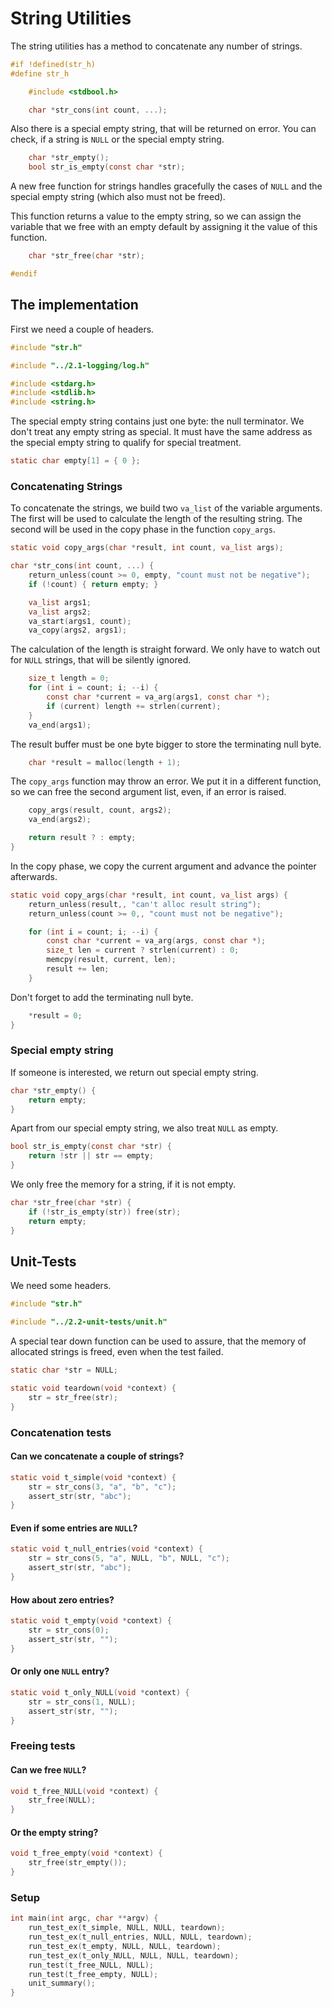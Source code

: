 # String Utilities

The string utilities has a method to concatenate any number of strings.

``` c
#if !defined(str_h)
#define str_h

	#include <stdbool.h>

	char *str_cons(int count, ...);
```

Also there is a special empty string, that will be returned on error.  You can check, if a string is `NULL` or the special empty string.

``` c
	char *str_empty();
	bool str_is_empty(const char *str);
```

A new free function for strings handles gracefully the cases of `NULL` and the special empty string (which also must not be freed).

This function returns a value to the empty string, so we can assign the variable that we free with an empty default by assigning it the value of this function.

``` c
	char *str_free(char *str);

#endif
```
## The implementation

First we need a couple of headers.

``` c
#include "str.h"

#include "../2.1-logging/log.h"

#include <stdarg.h>
#include <stdlib.h>
#include <string.h>
```

The special empty string contains just one byte: the null terminator. We don't treat any empty string as special. It must have the same address as the special empty string to qualify for special treatment.

``` c
static char empty[1] = { 0 };
```

### Concatenating Strings

To concatenate the strings, we build two `va_list` of the variable arguments.  The first will be used to calculate the length of the resulting string. The second will be used in the copy phase in the function `copy_args`.

``` c
static void copy_args(char *result, int count, va_list args);

char *str_cons(int count, ...) {
	return_unless(count >= 0, empty, "count must not be negative");
	if (!count) { return empty; }

	va_list args1;
	va_list args2;
	va_start(args1, count);
	va_copy(args2, args1);
```

The calculation of the length is straight forward. We only have to watch out for `NULL` strings, that will be silently ignored.

``` c
	size_t length = 0;
	for (int i = count; i; --i) {
		const char *current = va_arg(args1, const char *);
		if (current) length += strlen(current);
	}
	va_end(args1);
```

The result buffer must be one byte bigger to store the terminating null byte.

``` c
	char *result = malloc(length + 1);
```

The `copy_args` function may throw an error. We put it in a different function, so we can free the second argument list, even, if an error is raised.

``` c
	copy_args(result, count, args2);
	va_end(args2);

	return result ? : empty;
}
```

In the copy phase, we copy the current argument and advance the pointer afterwards.

``` c
static void copy_args(char *result, int count, va_list args) {
	return_unless(result,, "can't alloc result string");
	return_unless(count >= 0,, "count must not be negative");

	for (int i = count; i; --i) {
		const char *current = va_arg(args, const char *);
		size_t len = current ? strlen(current) : 0;
		memcpy(result, current, len);
		result += len;
	}
```

Don't forget to add the terminating null byte.

``` c
	*result = 0;
}
```

### Special empty string

If someone is interested, we return out special empty string.

``` c
char *str_empty() {
	return empty;
}
```

Apart from our special empty string, we also treat `NULL` as empty.

``` c
bool str_is_empty(const char *str) {
	return !str || str == empty;
}
```

We only free the memory for a string, if it is not empty.

``` c
char *str_free(char *str) {
	if (!str_is_empty(str)) free(str);
	return empty;
}
```
## Unit-Tests

We need some headers.

``` c
#include "str.h"

#include "../2.2-unit-tests/unit.h"
```

A special tear down function can be used to assure, that the memory of allocated strings is freed, even when the test failed.

``` c
static char *str = NULL;

static void teardown(void *context) {
	str = str_free(str);
}
```

### Concatenation tests
#### Can we concatenate a couple of strings?

``` c
static void t_simple(void *context) {
	str = str_cons(3, "a", "b", "c");
	assert_str(str, "abc");
}
```

#### Even if some entries are `NULL`?

``` c
static void t_null_entries(void *context) {
	str = str_cons(5, "a", NULL, "b", NULL, "c");
	assert_str(str, "abc");
}
```

#### How about zero entries?

``` c
static void t_empty(void *context) {
	str = str_cons(0);
	assert_str(str, "");
}
```

#### Or only one `NULL` entry?

``` c
static void t_only_NULL(void *context) {
	str = str_cons(1, NULL);
	assert_str(str, "");
}
```

### Freeing tests
#### Can we free `NULL`?

``` c
void t_free_NULL(void *context) {
	str_free(NULL);
}
```

#### Or the empty string?

``` c
void t_free_empty(void *context) {
	str_free(str_empty());
}
```

### Setup

``` c
int main(int argc, char **argv) {
	run_test_ex(t_simple, NULL, NULL, teardown);
	run_test_ex(t_null_entries, NULL, NULL, teardown);
	run_test_ex(t_empty, NULL, NULL, teardown);
	run_test_ex(t_only_NULL, NULL, NULL, teardown);
	run_test(t_free_NULL, NULL);
	run_test(t_free_empty, NULL);
	unit_summary();
}
```
